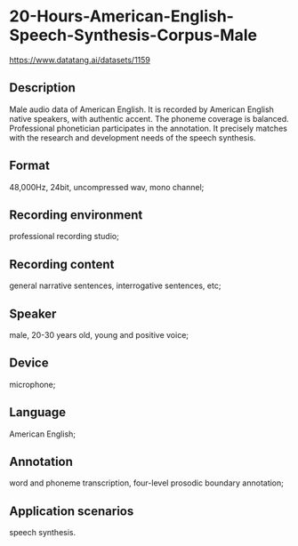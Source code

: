 # 20-Hours-American-English-Speech-Synthesis-Corpus-Male
https://www.datatang.ai/datasets/1159

## Description
Male audio data of American English. It is recorded by American English native speakers, with authentic accent. The phoneme coverage is balanced. Professional phonetician participates in the annotation. It precisely matches with the research and development needs of the speech synthesis.

## Format
48,000Hz, 24bit, uncompressed wav, mono channel;

## Recording environment
professional recording studio;

## Recording content
general narrative sentences, interrogative sentences, etc;

## Speaker
male, 20-30 years old, young and positive voice;

## Device
microphone;

## Language
American English;

## Annotation
word and phoneme transcription, four-level prosodic boundary annotation;

## Application scenarios
speech synthesis.
